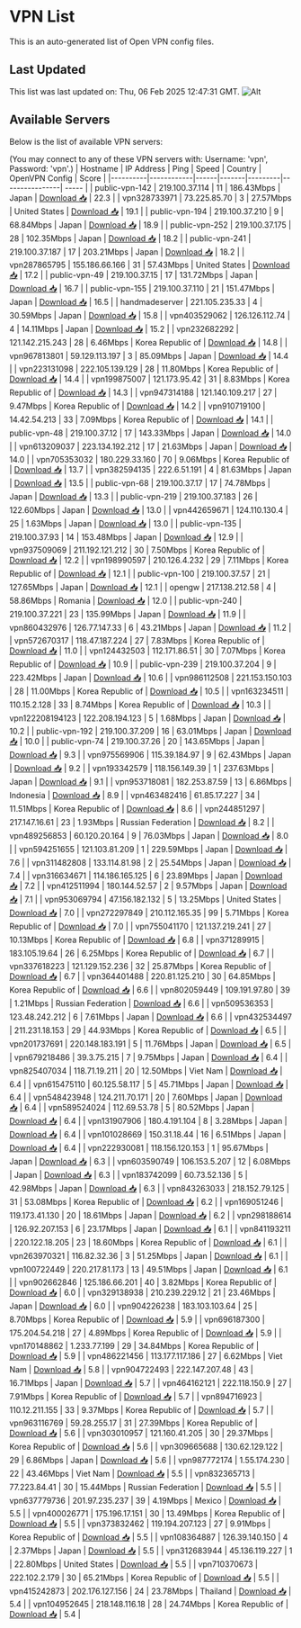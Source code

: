 # VPN List

This is an auto-generated list of Open VPN config files.

## Last Updated

This list was last updated on: Thu, 06 Feb 2025 12:47:31 GMT.
![Alt](https://repobeats.axiom.co/api/embed/186b98318ef1479477931607c1ad7d823f12451f.svg "Repobeats analytics image")

## Available Servers

Below is the list of available VPN servers:

(You may connect to any of these VPN servers with: Username: 'vpn', Password: 'vpn'.)
| Hostname | IP Address | Ping | Speed | Country | OpenVPN Config | Score |
|----------|------------|------|-------|---------|----------------| ----- |
| public-vpn-142 | 219.100.37.114 | 11 | 186.43Mbps | Japan | [Download 📥](./configs/server_0_JP.ovpn) | 22.3 |
| vpn328733971 | 73.225.85.70 | 3 | 27.57Mbps | United States | [Download 📥](./configs/server_1_US.ovpn) | 19.1 |
| public-vpn-194 | 219.100.37.210 | 9 | 68.84Mbps | Japan | [Download 📥](./configs/server_2_JP.ovpn) | 18.9 |
| public-vpn-252 | 219.100.37.175 | 28 | 102.35Mbps | Japan | [Download 📥](./configs/server_3_JP.ovpn) | 18.2 |
| public-vpn-241 | 219.100.37.187 | 17 | 203.21Mbps | Japan | [Download 📥](./configs/server_4_JP.ovpn) | 18.2 |
| vpn287865795 | 155.186.66.166 | 31 | 57.43Mbps | United States | [Download 📥](./configs/server_5_US.ovpn) | 17.2 |
| public-vpn-49 | 219.100.37.15 | 17 | 131.72Mbps | Japan | [Download 📥](./configs/server_6_JP.ovpn) | 16.7 |
| public-vpn-155 | 219.100.37.110 | 21 | 151.47Mbps | Japan | [Download 📥](./configs/server_7_JP.ovpn) | 16.5 |
| handmadeserver | 221.105.235.33 | 4 | 30.59Mbps | Japan | [Download 📥](./configs/server_8_JP.ovpn) | 15.8 |
| vpn403529062 | 126.126.112.74 | 4 | 14.11Mbps | Japan | [Download 📥](./configs/server_9_JP.ovpn) | 15.2 |
| vpn232682292 | 121.142.215.243 | 28 | 6.46Mbps | Korea Republic of | [Download 📥](./configs/server_10_KR.ovpn) | 14.8 |
| vpn967813801 | 59.129.113.197 | 3 | 85.09Mbps | Japan | [Download 📥](./configs/server_11_JP.ovpn) | 14.4 |
| vpn223131098 | 222.105.139.129 | 28 | 11.80Mbps | Korea Republic of | [Download 📥](./configs/server_12_KR.ovpn) | 14.4 |
| vpn199875007 | 121.173.95.42 | 31 | 8.83Mbps | Korea Republic of | [Download 📥](./configs/server_13_KR.ovpn) | 14.3 |
| vpn947314188 | 121.140.109.217 | 27 | 9.47Mbps | Korea Republic of | [Download 📥](./configs/server_14_KR.ovpn) | 14.2 |
| vpn910719100 | 14.42.54.213 | 33 | 7.09Mbps | Korea Republic of | [Download 📥](./configs/server_15_KR.ovpn) | 14.1 |
| public-vpn-48 | 219.100.37.12 | 17 | 143.33Mbps | Japan | [Download 📥](./configs/server_16_JP.ovpn) | 14.0 |
| vpn613209037 | 223.134.192.212 | 17 | 21.63Mbps | Japan | [Download 📥](./configs/server_17_JP.ovpn) | 14.0 |
| vpn705353032 | 180.229.33.160 | 70 | 9.06Mbps | Korea Republic of | [Download 📥](./configs/server_18_KR.ovpn) | 13.7 |
| vpn382594135 | 222.6.51.191 | 4 | 81.63Mbps | Japan | [Download 📥](./configs/server_19_JP.ovpn) | 13.5 |
| public-vpn-68 | 219.100.37.17 | 17 | 74.78Mbps | Japan | [Download 📥](./configs/server_20_JP.ovpn) | 13.3 |
| public-vpn-219 | 219.100.37.183 | 26 | 122.60Mbps | Japan | [Download 📥](./configs/server_21_JP.ovpn) | 13.0 |
| vpn442659671 | 124.110.130.4 | 25 | 1.63Mbps | Japan | [Download 📥](./configs/server_22_JP.ovpn) | 13.0 |
| public-vpn-135 | 219.100.37.93 | 14 | 153.48Mbps | Japan | [Download 📥](./configs/server_23_JP.ovpn) | 12.9 |
| vpn937509069 | 211.192.121.212 | 30 | 7.50Mbps | Korea Republic of | [Download 📥](./configs/server_24_KR.ovpn) | 12.2 |
| vpn198990597 | 210.126.4.232 | 29 | 7.11Mbps | Korea Republic of | [Download 📥](./configs/server_25_KR.ovpn) | 12.1 |
| public-vpn-100 | 219.100.37.57 | 21 | 127.65Mbps | Japan | [Download 📥](./configs/server_26_JP.ovpn) | 12.1 |
| opengw | 217.138.212.58 | 4 | 58.86Mbps | Romania | [Download 📥](./configs/server_27_RO.ovpn) | 12.0 |
| public-vpn-240 | 219.100.37.221 | 23 | 135.99Mbps | Japan | [Download 📥](./configs/server_28_JP.ovpn) | 11.9 |
| vpn860432976 | 126.77.147.33 | 6 | 43.21Mbps | Japan | [Download 📥](./configs/server_29_JP.ovpn) | 11.2 |
| vpn572670317 | 118.47.187.224 | 27 | 7.83Mbps | Korea Republic of | [Download 📥](./configs/server_30_KR.ovpn) | 11.0 |
| vpn124432503 | 112.171.86.51 | 30 | 7.07Mbps | Korea Republic of | [Download 📥](./configs/server_31_KR.ovpn) | 10.9 |
| public-vpn-239 | 219.100.37.204 | 9 | 223.42Mbps | Japan | [Download 📥](./configs/server_32_JP.ovpn) | 10.6 |
| vpn986112508 | 221.153.150.103 | 28 | 11.00Mbps | Korea Republic of | [Download 📥](./configs/server_33_KR.ovpn) | 10.5 |
| vpn163234511 | 110.15.2.128 | 33 | 8.74Mbps | Korea Republic of | [Download 📥](./configs/server_34_KR.ovpn) | 10.3 |
| vpn122208194123 | 122.208.194.123 | 5 | 1.68Mbps | Japan | [Download 📥](./configs/server_35_JP.ovpn) | 10.2 |
| public-vpn-192 | 219.100.37.209 | 16 | 63.01Mbps | Japan | [Download 📥](./configs/server_36_JP.ovpn) | 10.0 |
| public-vpn-74 | 219.100.37.26 | 20 | 143.65Mbps | Japan | [Download 📥](./configs/server_37_JP.ovpn) | 9.3 |
| vpn975569906 | 115.39.184.97 | 9 | 62.43Mbps | Japan | [Download 📥](./configs/server_38_JP.ovpn) | 9.2 |
| vpn193342579 | 118.156.149.39 | 1 | 237.63Mbps | Japan | [Download 📥](./configs/server_39_JP.ovpn) | 9.1 |
| vpn953718081 | 182.253.87.59 | 13 | 6.86Mbps | Indonesia | [Download 📥](./configs/server_40_ID.ovpn) | 8.9 |
| vpn463482416 | 61.85.17.227 | 34 | 11.51Mbps | Korea Republic of | [Download 📥](./configs/server_41_KR.ovpn) | 8.6 |
| vpn244851297 | 217.147.16.61 | 23 | 1.93Mbps | Russian Federation | [Download 📥](./configs/server_42_RU.ovpn) | 8.2 |
| vpn489256853 | 60.120.20.164 | 9 | 76.03Mbps | Japan | [Download 📥](./configs/server_43_JP.ovpn) | 8.0 |
| vpn594251655 | 121.103.81.209 | 1 | 229.59Mbps | Japan | [Download 📥](./configs/server_44_JP.ovpn) | 7.6 |
| vpn311482808 | 133.114.81.98 | 2 | 25.54Mbps | Japan | [Download 📥](./configs/server_45_JP.ovpn) | 7.4 |
| vpn316634671 | 114.186.165.125 | 6 | 23.89Mbps | Japan | [Download 📥](./configs/server_46_JP.ovpn) | 7.2 |
| vpn412511994 | 180.144.52.57 | 2 | 9.57Mbps | Japan | [Download 📥](./configs/server_47_JP.ovpn) | 7.1 |
| vpn953069794 | 47.156.182.132 | 5 | 13.25Mbps | United States | [Download 📥](./configs/server_48_US.ovpn) | 7.0 |
| vpn272297849 | 210.112.165.35 | 99 | 5.71Mbps | Korea Republic of | [Download 📥](./configs/server_49_KR.ovpn) | 7.0 |
| vpn755041170 | 121.137.219.241 | 27 | 10.13Mbps | Korea Republic of | [Download 📥](./configs/server_50_KR.ovpn) | 6.8 |
| vpn371289915 | 183.105.19.64 | 26 | 6.25Mbps | Korea Republic of | [Download 📥](./configs/server_51_KR.ovpn) | 6.7 |
| vpn337618223 | 121.129.152.236 | 32 | 25.87Mbps | Korea Republic of | [Download 📥](./configs/server_52_KR.ovpn) | 6.7 |
| vpn364401488 | 220.81.125.210 | 30 | 64.85Mbps | Korea Republic of | [Download 📥](./configs/server_53_KR.ovpn) | 6.6 |
| vpn802059449 | 109.191.97.80 | 39 | 1.21Mbps | Russian Federation | [Download 📥](./configs/server_54_RU.ovpn) | 6.6 |
| vpn509536353 | 123.48.242.212 | 6 | 7.61Mbps | Japan | [Download 📥](./configs/server_55_JP.ovpn) | 6.6 |
| vpn432534497 | 211.231.18.153 | 29 | 44.93Mbps | Korea Republic of | [Download 📥](./configs/server_56_KR.ovpn) | 6.5 |
| vpn201737691 | 220.148.183.191 | 5 | 11.76Mbps | Japan | [Download 📥](./configs/server_57_JP.ovpn) | 6.5 |
| vpn679218486 | 39.3.75.215 | 7 | 9.75Mbps | Japan | [Download 📥](./configs/server_58_JP.ovpn) | 6.4 |
| vpn825407034 | 118.71.19.211 | 20 | 12.50Mbps | Viet Nam | [Download 📥](./configs/server_59_VN.ovpn) | 6.4 |
| vpn615475110 | 60.125.58.117 | 5 | 45.71Mbps | Japan | [Download 📥](./configs/server_60_JP.ovpn) | 6.4 |
| vpn548423948 | 124.211.70.171 | 20 | 7.60Mbps | Japan | [Download 📥](./configs/server_61_JP.ovpn) | 6.4 |
| vpn589524024 | 112.69.53.78 | 5 | 80.52Mbps | Japan | [Download 📥](./configs/server_62_JP.ovpn) | 6.4 |
| vpn131907906 | 180.4.191.104 | 8 | 3.28Mbps | Japan | [Download 📥](./configs/server_63_JP.ovpn) | 6.4 |
| vpn101028669 | 150.31.18.44 | 16 | 6.51Mbps | Japan | [Download 📥](./configs/server_64_JP.ovpn) | 6.4 |
| vpn222930081 | 118.156.120.153 | 1 | 95.67Mbps | Japan | [Download 📥](./configs/server_65_JP.ovpn) | 6.3 |
| vpn603590749 | 106.153.5.207 | 12 | 6.08Mbps | Japan | [Download 📥](./configs/server_66_JP.ovpn) | 6.3 |
| vpn183742099 | 60.73.52.136 | 5 | 42.98Mbps | Japan | [Download 📥](./configs/server_67_JP.ovpn) | 6.3 |
| vpn843263033 | 218.152.79.125 | 31 | 53.08Mbps | Korea Republic of | [Download 📥](./configs/server_68_KR.ovpn) | 6.2 |
| vpn169051246 | 119.173.41.130 | 20 | 18.61Mbps | Japan | [Download 📥](./configs/server_69_JP.ovpn) | 6.2 |
| vpn298188614 | 126.92.207.153 | 6 | 23.17Mbps | Japan | [Download 📥](./configs/server_70_JP.ovpn) | 6.1 |
| vpn841193211 | 220.122.18.205 | 23 | 18.60Mbps | Korea Republic of | [Download 📥](./configs/server_71_KR.ovpn) | 6.1 |
| vpn263970321 | 116.82.32.36 | 3 | 51.25Mbps | Japan | [Download 📥](./configs/server_72_JP.ovpn) | 6.1 |
| vpn100722449 | 220.217.81.173 | 13 | 49.51Mbps | Japan | [Download 📥](./configs/server_73_JP.ovpn) | 6.1 |
| vpn902662846 | 125.186.66.201 | 40 | 3.82Mbps | Korea Republic of | [Download 📥](./configs/server_74_KR.ovpn) | 6.0 |
| vpn329138938 | 210.239.229.12 | 21 | 23.46Mbps | Japan | [Download 📥](./configs/server_75_JP.ovpn) | 6.0 |
| vpn904226238 | 183.103.103.64 | 25 | 8.70Mbps | Korea Republic of | [Download 📥](./configs/server_76_KR.ovpn) | 5.9 |
| vpn696187300 | 175.204.54.218 | 27 | 4.89Mbps | Korea Republic of | [Download 📥](./configs/server_77_KR.ovpn) | 5.9 |
| vpn170148862 | 1.233.77.199 | 29 | 34.84Mbps | Korea Republic of | [Download 📥](./configs/server_78_KR.ovpn) | 5.9 |
| vpn486221456 | 113.177.117.186 | 27 | 6.62Mbps | Viet Nam | [Download 📥](./configs/server_79_VN.ovpn) | 5.8 |
| vpn904722493 | 222.147.207.48 | 43 | 16.71Mbps | Japan | [Download 📥](./configs/server_80_JP.ovpn) | 5.7 |
| vpn464162121 | 222.118.150.9 | 27 | 7.91Mbps | Korea Republic of | [Download 📥](./configs/server_81_KR.ovpn) | 5.7 |
| vpn894716923 | 110.12.211.155 | 33 | 9.37Mbps | Korea Republic of | [Download 📥](./configs/server_82_KR.ovpn) | 5.7 |
| vpn963116769 | 59.28.255.17 | 31 | 27.39Mbps | Korea Republic of | [Download 📥](./configs/server_83_KR.ovpn) | 5.6 |
| vpn303010957 | 121.160.41.205 | 30 | 29.37Mbps | Korea Republic of | [Download 📥](./configs/server_84_KR.ovpn) | 5.6 |
| vpn309665688 | 130.62.129.122 | 29 | 6.86Mbps | Japan | [Download 📥](./configs/server_85_JP.ovpn) | 5.6 |
| vpn987772174 | 1.55.174.230 | 22 | 43.46Mbps | Viet Nam | [Download 📥](./configs/server_86_VN.ovpn) | 5.5 |
| vpn832365713 | 77.223.84.41 | 30 | 15.44Mbps | Russian Federation | [Download 📥](./configs/server_87_RU.ovpn) | 5.5 |
| vpn637779736 | 201.97.235.237 | 39 | 4.19Mbps | Mexico | [Download 📥](./configs/server_88_MX.ovpn) | 5.5 |
| vpn400026771 | 175.196.17.151 | 30 | 13.49Mbps | Korea Republic of | [Download 📥](./configs/server_89_KR.ovpn) | 5.5 |
| vpn373832462 | 119.194.207.123 | 27 | 9.91Mbps | Korea Republic of | [Download 📥](./configs/server_90_KR.ovpn) | 5.5 |
| vpn108364887 | 126.39.140.150 | 4 | 2.37Mbps | Japan | [Download 📥](./configs/server_91_JP.ovpn) | 5.5 |
| vpn312683944 | 45.136.119.227 | 1 | 22.80Mbps | United States | [Download 📥](./configs/server_92_US.ovpn) | 5.5 |
| vpn710370673 | 222.102.2.179 | 30 | 65.21Mbps | Korea Republic of | [Download 📥](./configs/server_93_KR.ovpn) | 5.5 |
| vpn415242873 | 202.176.127.156 | 24 | 23.78Mbps | Thailand | [Download 📥](./configs/server_94_TH.ovpn) | 5.4 |
| vpn104952645 | 218.148.116.18 | 28 | 24.74Mbps | Korea Republic of | [Download 📥](./configs/server_95_KR.ovpn) | 5.4 |
